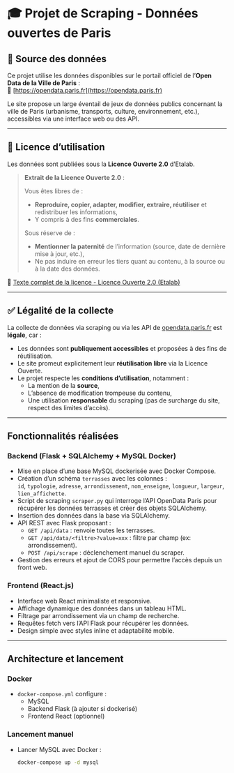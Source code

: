 # 🎓 Projet de Scraping - Données ouvertes de Paris

## 📌 Source des données

Ce projet utilise les données disponibles sur le portail officiel de l’**Open Data de la Ville de Paris** :  
🔗 [https://opendata.paris.fr](https://opendata.paris.fr)

Le site propose un large éventail de jeux de données publics concernant la ville de Paris (urbanisme, transports, culture, environnement, etc.), accessibles via une interface web ou des API.

---

## 📜 Licence d’utilisation

Les données sont publiées sous la **Licence Ouverte 2.0** d’Etalab.

> **Extrait de la Licence Ouverte 2.0** :
>
> Vous êtes libres de :
> - **Reproduire, copier, adapter, modifier, extraire, réutiliser** et redistribuer les informations,
> - Y compris à des fins **commerciales**.
>
> Sous réserve de :
> - **Mentionner la paternité** de l’information (source, date de dernière mise à jour, etc.),
> - Ne pas induire en erreur les tiers quant au contenu, à la source ou à la date des données.

🔗 [Texte complet de la licence - Licence Ouverte 2.0 (Etalab)](https://www.etalab.gouv.fr/licence-ouverte-open-licence)

---

## ✅ Légalité de la collecte

La collecte de données via scraping ou via les API de [opendata.paris.fr](https://opendata.paris.fr) est **légale**, car :

- Les données sont **publiquement accessibles** et proposées à des fins de réutilisation.
- Le site promeut explicitement leur **réutilisation libre** via la Licence Ouverte.
- Le projet respecte les **conditions d’utilisation**, notamment :
  - La mention de la **source**,
  - L’absence de modification trompeuse du contenu,
  - Une utilisation **responsable** du scraping (pas de surcharge du site, respect des limites d’accès).

---

## Fonctionnalités réalisées

### Backend (Flask + SQLAlchemy + MySQL Docker)

- Mise en place d’une base MySQL dockerisée avec Docker Compose.  
- Création d’un schéma `terrasses` avec les colonnes :  
  `id`, `typologie`, `adresse`, `arrondissement`, `nom_enseigne`, `longueur`, `largeur`, `lien_affichette`.  
- Script de scraping `scraper.py` qui interroge l’API OpenData Paris pour récupérer les données terrasses et créer des objets SQLAlchemy.  
- Insertion des données dans la base via SQLAlchemy.  
- API REST avec Flask proposant :  
  - `GET /api/data` : renvoie toutes les terrasses.  
  - `GET /api/data/<filtre>?value=xxx` : filtre par champ (ex: arrondissement).  
  - `POST /api/scrape` : déclenchement manuel du scraper.  
- Gestion des erreurs et ajout de CORS pour permettre l’accès depuis un front web.

### Frontend (React.js)

- Interface web React minimaliste et responsive.  
- Affichage dynamique des données dans un tableau HTML.  
- Filtrage par arrondissement via un champ de recherche.  
- Requêtes fetch vers l’API Flask pour récupérer les données.  
- Design simple avec styles inline et adaptabilité mobile.

---

## Architecture et lancement

### Docker

- `docker-compose.yml` configure :  
  - MySQL  
  - Backend Flask (à ajouter si dockerisé)  
  - Frontend React (optionnel)

### Lancement manuel

- Lancer MySQL avec Docker :  
  ```bash
  docker-compose up -d mysql